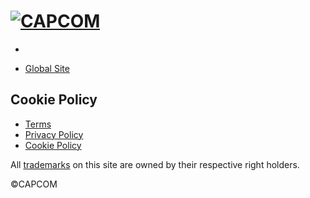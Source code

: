 [![CAPCOM](/wp-content/themes/game/asset/common/images/common/capcom_c_f.png)](https://www.capcom.com/)
=======================================================================================================

*  [](#)

* [Global Site](https://www.capcom.com/)

Cookie Policy
-------------

* [Terms](https://www.capcom-games.com/en/terms/)
* [Privacy Policy](https://www.capcom-games.com/en/legal/privacy-policy/)
* [Cookie Policy](https://www.capcom-games.com/global/cookie-policy/)

All [trademarks](https://www.capcom-games.com/en/legal/tm/) on this site are owned by their respective right holders.

©CAPCOM